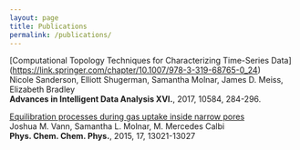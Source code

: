 ```yaml
---
layout: page
title: Publications
permalink: /publications/
---
```

[Computational Topology Techniques for Characterizing Time-Series Data]
(https://link.springer.com/chapter/10.1007/978-3-319-68765-0_24)<br>
Nicole Sanderson, Elliott Shugerman, Samantha Molnar, James D. Meiss, Elizabeth Bradley<br>
<b>Advances in Intelligent Data Analysis XVI.</b>, 2017, 10584, 284-296.




[Equilibration processes during gas uptake inside narrow pores](http://pubs.rsc.org/en/content/articlelanding/2015/cp/c5cp00502g#!divAbstract)<br>
Joshua M. Vann, Samantha L. Molnar, M. Mercedes Calbi<br>
<b>Phys. Chem. Chem. Phys.</b>, 2015, 17, 13021-13027
